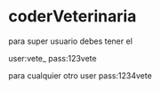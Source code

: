 # coderVeterinaria


para super usuario debes tener el 

user:vete_
pass:123vete

para cualquier otro user
pass:1234vete
